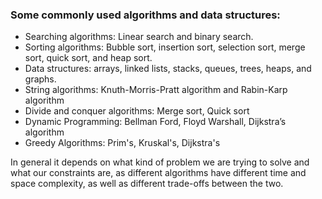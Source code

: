 
### Some commonly used algorithms and data structures:

* Searching algorithms: Linear search and binary search.
* Sorting algorithms: Bubble sort, insertion sort, selection sort, merge sort, quick sort, and heap sort.
* Data structures: arrays, linked lists, stacks, queues, trees, heaps, and graphs.
* String algorithms: Knuth-Morris-Pratt algorithm and Rabin-Karp algorithm
* Divide and conquer algorithms: Merge sort, Quick sort
* Dynamic Programming: Bellman Ford, Floyd Warshall, Dijkstra’s algorithm
* Greedy Algorithms: Prim's, Kruskal's, Dijkstra's


In general it depends on what kind of problem we are trying to solve and what our constraints are, as different algorithms have different time and space complexity, as well as different trade-offs between the two. 

